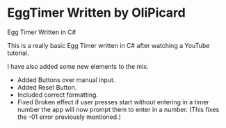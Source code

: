 EggTimer
Written by OliPicard
========

Egg Timer Written in C#

This is a really basic Egg Timer written in C# after watching a YouTube tutorial.

I have also added some new elements to the mix.

+ Added Buttons over manual input.
+ Added Reset Button.
+ Included correct formatting.
+ Fixed Broken effect if user presses start without entering in a timer number the app will now prompt them to enter in a number. (This fixes the -01 error previously mentioned.)
